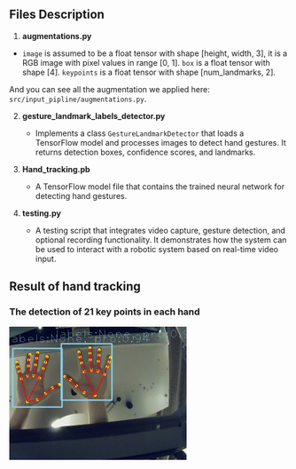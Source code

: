 
## Files Description
1. **augmentations.py**

- `image` is assumed to be a float tensor with shape [height, width, 3],
it is a RGB image with pixel values in range [0, 1].
`box` is a float tensor with shape [4].
`keypoints` is a float tensor with shape [num_landmarks, 2].

And you can see all the augmentation we applied here: ``src/input_pipline/augmentations.py``.

2. **gesture_landmark_labels_detector.py**
   - Implements a class `GestureLandmarkDetector` that loads a TensorFlow model and processes images to detect hand gestures. It returns detection boxes, confidence scores, and landmarks.

3. **Hand_tracking.pb**
   - A TensorFlow model file that contains the trained neural network for detecting hand gestures.

4. **testing.py**
   - A testing script that integrates video capture, gesture detection, and optional recording functionality. It demonstrates how the system can be used to interact with a robotic system based on real-time video input.

## Result of hand tracking

### The detection of 21 key points in each hand

<img src="./images/result_two_hands_all.gif" style="zoom:50%;" />


